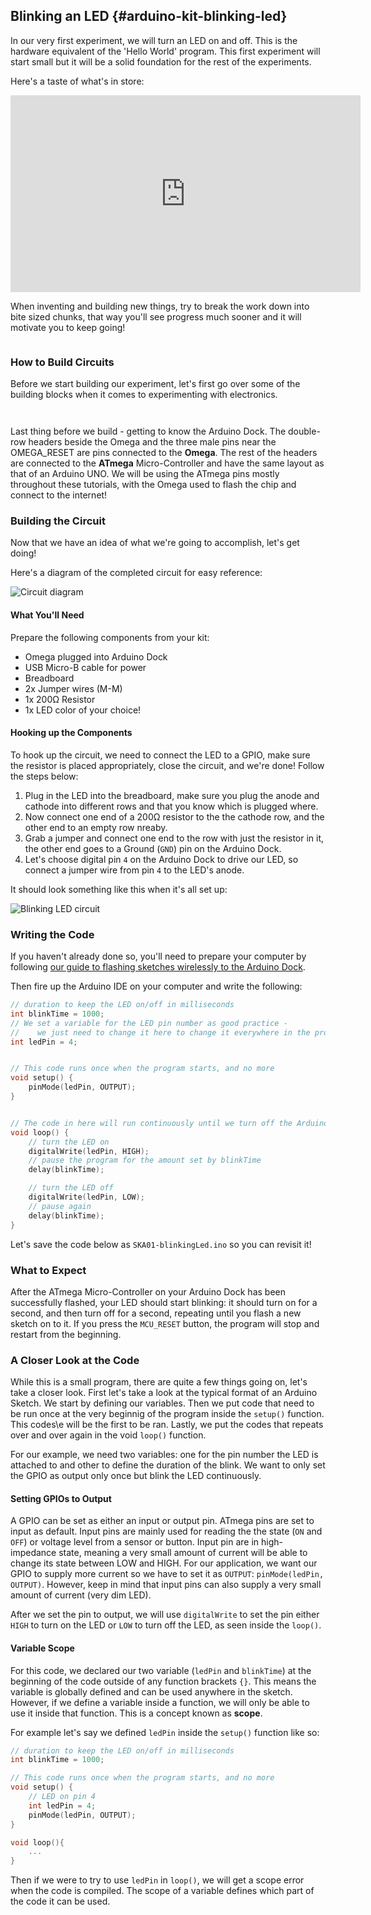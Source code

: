 ## Blinking an LED {#arduino-kit-blinking-led}

In our very first experiment, we will turn an LED on and off. This is the hardware equivalent of the 'Hello World' program. This first experiment will start small but it will be a solid foundation for the rest of the experiments.

<!-- // DONE: IMAGE insert a gif of what this experiment will accomplish, need to get people excited! -->

Here's a taste of what's in store:

<iframe width="560" height="315" src="https://www.youtube-nocookie.com/embed/u5o5xAGO6ck" frameborder="0" allowfullscreen></iframe>


When inventing and building new things, try to break the work down into bite sized chunks, that way you'll see progress much sooner and it will motivate you to keep going!

<!-- LEDs -->
```{r child = '../../shared/led.md'}
```

### How to Build Circuits

Before we start building our experiment, let's first go over some of the building blocks when it comes to experimenting with electronics.

<!-- Jumper wires -->
```{r child = '../../shared/jumper-wires.md'}
```

<!-- Breadboard -->
```{r child = '../../shared/breadboard.md'}
```

Last thing before we build - getting to know the Arduino Dock. The double-row headers beside the Omega and the three male pins near the OMEGA_RESET are pins connected to the **Omega**. The rest of the headers are connected to the **ATmega** Micro-Controller and have the same layout as that of an Arduino UNO. We will be using the ATmega pins mostly throughout these tutorials, with the Omega used to flash the chip and connect to the internet!


### Building the Circuit

Now that we have an idea of what we're going to accomplish, let's get doing!

Here's a diagram of the completed circuit for easy reference:

<!-- // DONE: CIRCUIT DIAGRAM -->
![Circuit diagram](https://raw.githubusercontent.com/OnionIoT/Onion-Docs/master/Omega2/Kit-Guides/Arduino/diagrams/01-circuit-diagram.png)

#### What You'll Need

Prepare the following components from your kit:

* Omega plugged into Arduino Dock
* USB Micro-B cable for power
* Breadboard
* 2x Jumper wires (M-M)
* 1x 200Ω Resistor
* 1x LED color of your choice!

#### Hooking up the Components

To hook up the circuit, we need to connect the LED to a GPIO, make sure the resistor is placed appropriately, close the circuit, and we're done! Follow the steps below:

1. Plug in the LED into the breadboard, make sure you plug the anode and cathode into different rows and that you know which is plugged where.
1. Now connect one end of a 200Ω resistor to the the cathode row, and the other end to an empty row nreaby.
1. Grab a jumper and connect one end to the row with just the resistor in it, the other end goes to a Ground (`GND`) pin on the Arduino Dock.
1. Let's choose digital pin `4` on the Arduino Dock to drive our LED, so connect a jumper wire from pin `4` to the LED's anode.

It should look something like this when it's all set up:

<!-- // DONE: IMAGE of finished circuit -->
![Blinking LED circuit](https://raw.githubusercontent.com/OnionIoT/Onion-Docs/master/Omega2/Kit-Guides/Arduino/img/01-assembled-circuit.jpg)



### Writing the Code

If you haven't already done so, you'll need to prepare your computer by following [our guide to flashing sketches wirelessly to the Arduino Dock](#flash-arduino-dock-wirelessly).

Then fire up the Arduino IDE on your computer and write the following:

```c
// duration to keep the LED on/off in milliseconds
int blinkTime = 1000;
// We set a variable for the LED pin number as good practice -
//    we just need to change it here to change it everywhere in the program
int ledPin = 4;


// This code runs once when the program starts, and no more
void setup() {            
    pinMode(ledPin, OUTPUT);
}


// The code in here will run continuously until we turn off the Arduino Dock
void loop() {            
    // turn the LED on
    digitalWrite(ledPin, HIGH);
    // pause the program for the amount set by blinkTime
    delay(blinkTime);

    // turn the LED off
    digitalWrite(ledPin, LOW);
    // pause again
    delay(blinkTime);
}
```

Let's save the code below as `SKA01-blinkingLed.ino` so you can revisit it!

### What to Expect

After the ATmega Micro-Controller on your Arduino Dock has been successfully flashed, your LED should start blinking: it should turn on for a second, and then turn off for a second, repeating until you flash a new sketch on to it. If you press the `MCU_RESET` button, the program will stop and restart from the beginning.

### A Closer Look at the Code

While this is a small program, there are quite a few things going on, let's take a closer look. First let's take a look at the typical format of an Arduino Sketch. We start by defining our variables. Then we put code that need to be run once at the very beginnig of the program inside the `setup()` function. This codes\e will be the first to be ran. Lastly, we put the codes that repeats over and over again in the void `loop()` function.

For our example, we need two variables: one for the pin number the LED is attached to and other to define the duration of the blink. We want to only set the GPIO as output only once but blink the LED continuously.

#### Setting GPIOs to Output

A GPIO can be set as either an input or output pin. ATmega pins are set to input as default. Input pins are mainly used for reading the the state (`ON` and `OFF`) or voltage level from a sensor or button. Input pin are in high-impedance state, meaning a very small amount of current will be able to change its state between LOW and HIGH. For our application, we want our GPIO to supply more current so we have to set it as `OUTPUT`: `pinMode(ledPin, OUTPUT)`. However, keep in mind that input pins can also supply a very small amount of current (very dim LED).

After we set the pin to output, we will use `digitalWrite` to set the pin either `HIGH` to turn on the LED or `LOW` to turn off the LED, as seen inside the `loop()`.

#### Variable Scope

For this code, we declared our two variable (`ledPin` and `blinkTime`) at the beginning of the code outside of any function brackets `{}`. This means the variable is globally defined and can be used anywhere in the sketch. However, if we define a variable inside a function, we will only be able to use it inside that function. This is a concept known as **scope**.

For example let's say we defined `ledPin` inside the `setup()` function like so:

```c
// duration to keep the LED on/off in milliseconds
int blinkTime = 1000;

// This code runs once when the program starts, and no more
void setup() {
    // LED on pin 4
    int ledPin = 4;
    pinMode(ledPin, OUTPUT);
}

void loop(){
    ...
}
```

Then if we were to try to use `ledPin` in `loop()`, we will get a scope error when the code is compiled. The scope of a variable defines which part of the code it can be used.
